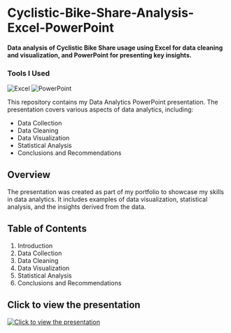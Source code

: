 # Cyclistic-Bike-Share-Analysis-Excel-PowerPoint
#### Data analysis of Cyclistic Bike Share usage using Excel for data cleaning and visualization, and PowerPoint for presenting key insights.

### Tools I Used

![Excel](https://img.shields.io/badge/-Excel-217346?style=flat&logo=microsoft-excel&logoColor=white)
![PowerPoint](https://img.shields.io/badge/-PowerPoint-B7472A?style=flat&logo=microsoft-powerpoint&logoColor=white)

This repository contains my Data Analytics PowerPoint presentation. The presentation covers various aspects of data analytics, including:

- Data Collection
- Data Cleaning
- Data Visualization
- Statistical Analysis
- Conclusions and Recommendations

## Overview

The presentation was created as part of my portfolio to showcase my skills in data analytics. It includes examples of data visualization, statistical analysis, and the insights derived from the data.

## Table of Contents

1. Introduction
2. Data Collection
3. Data Cleaning
4. Data Visualization
5. Statistical Analysis
6. Conclusions and Recommendations

## Click to view the presentation
[![Click to view the presentation](https://github.com/user-attachments/assets/d790dfe9-6530-423a-bb8e-b44e2fc38cd4)](https://github.com/DavidDanielz/Cyclistic-Bike-Share-Analysis-Excel-PowerPoint/blob/c09a506b1cffc7992aed43ed76a18ed0a791e3c5/Decoding%20Cyclistic%20Bike-Share%20Project.pdf)

